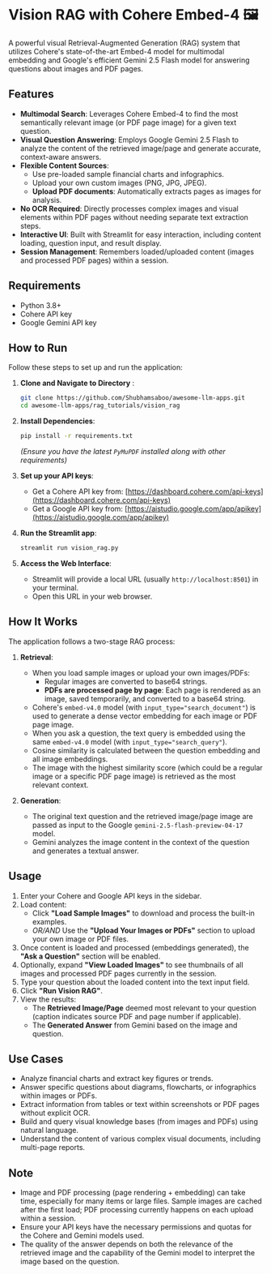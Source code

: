 # Vision RAG with Cohere Embed-4 🖼️

A powerful visual Retrieval-Augmented Generation (RAG) system that utilizes Cohere's state-of-the-art Embed-4 model for multimodal embedding and Google's efficient Gemini 2.5 Flash model for answering questions about images and PDF pages.

## Features

- **Multimodal Search**: Leverages Cohere Embed-4 to find the most semantically relevant image (or PDF page image) for a given text question.
- **Visual Question Answering**: Employs Google Gemini 2.5 Flash to analyze the content of the retrieved image/page and generate accurate, context-aware answers.
- **Flexible Content Sources**:
  - Use pre-loaded sample financial charts and infographics.
  - Upload your own custom images (PNG, JPG, JPEG).
  - **Upload PDF documents**: Automatically extracts pages as images for analysis.
- **No OCR Required**: Directly processes complex images and visual elements within PDF pages without needing separate text extraction steps.
- **Interactive UI**: Built with Streamlit for easy interaction, including content loading, question input, and result display.
- **Session Management**: Remembers loaded/uploaded content (images and processed PDF pages) within a session.

## Requirements

- Python 3.8+
- Cohere API key
- Google Gemini API key

## How to Run

Follow these steps to set up and run the application:

1.  **Clone and Navigate to Directory** :

    ```bash
    git clone https://github.com/Shubhamsaboo/awesome-llm-apps.git
    cd awesome-llm-apps/rag_tutorials/vision_rag
    ```

2.  **Install Dependencies**:

    ```bash
    pip install -r requirements.txt
    ```

    _(Ensure you have the latest `PyMuPDF` installed along with other requirements)_

3.  **Set up your API keys**:

    - Get a Cohere API key from: [https://dashboard.cohere.com/api-keys](https://dashboard.cohere.com/api-keys)
    - Get a Google API key from: [https://aistudio.google.com/app/apikey](https://aistudio.google.com/app/apikey)

4.  **Run the Streamlit app**:

    ```bash
    streamlit run vision_rag.py
    ```

5.  **Access the Web Interface**:
    - Streamlit will provide a local URL (usually `http://localhost:8501`) in your terminal.
    - Open this URL in your web browser.

## How It Works

The application follows a two-stage RAG process:

1.  **Retrieval**:

    - When you load sample images or upload your own images/PDFs:
      - Regular images are converted to base64 strings.
      - **PDFs are processed page by page**: Each page is rendered as an image, saved temporarily, and converted to a base64 string.
    - Cohere's `embed-v4.0` model (with `input_type="search_document"`) is used to generate a dense vector embedding for each image or PDF page image.
    - When you ask a question, the text query is embedded using the same `embed-v4.0` model (with `input_type="search_query"`).
    - Cosine similarity is calculated between the question embedding and all image embeddings.
    - The image with the highest similarity score (which could be a regular image or a specific PDF page image) is retrieved as the most relevant context.

2.  **Generation**:
    - The original text question and the retrieved image/page image are passed as input to the Google `gemini-2.5-flash-preview-04-17` model.
    - Gemini analyzes the image content in the context of the question and generates a textual answer.

## Usage

1.  Enter your Cohere and Google API keys in the sidebar.
2.  Load content:
    - Click **"Load Sample Images"** to download and process the built-in examples.
    - _OR/AND_ Use the **"Upload Your Images or PDFs"** section to upload your own image or PDF files.
3.  Once content is loaded and processed (embeddings generated), the **"Ask a Question"** section will be enabled.
4.  Optionally, expand **"View Loaded Images"** to see thumbnails of all images and processed PDF pages currently in the session.
5.  Type your question about the loaded content into the text input field.
6.  Click **"Run Vision RAG"**.
7.  View the results:
    - The **Retrieved Image/Page** deemed most relevant to your question (caption indicates source PDF and page number if applicable).
    - The **Generated Answer** from Gemini based on the image and question.

## Use Cases

- Analyze financial charts and extract key figures or trends.
- Answer specific questions about diagrams, flowcharts, or infographics within images or PDFs.
- Extract information from tables or text within screenshots or PDF pages without explicit OCR.
- Build and query visual knowledge bases (from images and PDFs) using natural language.
- Understand the content of various complex visual documents, including multi-page reports.

## Note

- Image and PDF processing (page rendering + embedding) can take time, especially for many items or large files. Sample images are cached after the first load; PDF processing currently happens on each upload within a session.
- Ensure your API keys have the necessary permissions and quotas for the Cohere and Gemini models used.
- The quality of the answer depends on both the relevance of the retrieved image and the capability of the Gemini model to interpret the image based on the question.
